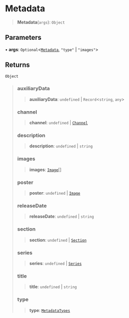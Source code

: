 # Metadata

> **Metadata**(`args`): `Object`

## Parameters

• **args**: `Optional`<[`Metadata`](reference/functions/Metadata.md), `"type"` | `"images"`>

## Returns

`Object`

> ### auxiliaryData
>
> > **auxiliaryData**: `undefined` | `Record`<`string`, `any`>
>
> ### channel
>
> > **channel**: `undefined` | [`Channel`](reference/functions/Channel.md)
>
> ### description
>
> > **description**: `undefined` | `string`
>
> ### images
>
> > **images**: [`Image`](reference/functions/Image.md)[]
>
> ### poster
>
> > **poster**: `undefined` | [`Image`](reference/functions/Image.md)
>
> ### releaseDate
>
> > **releaseDate**: `undefined` | `string`
>
> ### section
>
> > **section**: `undefined` | [`Section`](reference/functions/Section.md)
>
> ### series
>
> > **series**: `undefined` | [`Series`](reference/functions/Series.md)
>
> ### title
>
> > **title**: `undefined` | `string`
>
> ### type
>
> > **type**: [`MetadataTypes`](reference/enumerations/MetadataTypes.md)
>
